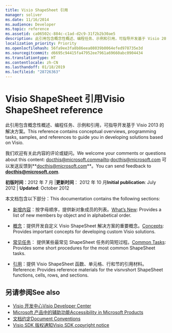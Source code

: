 ```yaml
---
title: Visio ShapeSheet 引用
manager: soliver
ms.date: 11/16/2014
ms.audience: Developer
ms.topic: reference
ms.assetid: ca06502c-884c-c1ad-d2c9-31f2b2b30ae5
description: 此引用包含概念性概述、编程任务、示例和引用，可指导开发基于 Visio 2013 的解决方案。
localization_priority: Priority
ms.openlocfilehash: 56fa9ee3fa8b86eea08039b0064efed978735e3d
ms.sourcegitcommit: d6695c94415fa47952ee7961a69660abc0904434
ms.translationtype: HT
ms.contentlocale: zh-CN
ms.lasthandoff: 01/18/2019
ms.locfileid: "28726363"
---
```

# <a name="visio-shapesheet-reference"></a><span data-ttu-id="ef32a-103">Visio ShapeSheet 引用</span><span class="sxs-lookup"><span data-stu-id="ef32a-103">Visio ShapeSheet reference</span></span>

<span data-ttu-id="ef32a-104">此引用包含概念性概述、编程任务、示例和引用，可指导开发基于 Visio 2013 的解决方案。</span><span class="sxs-lookup"><span data-stu-id="ef32a-104">This reference contains conceptual overviews, programming tasks, samples, and references to guide you in developing solutions based on Visio.</span></span>
  
<span data-ttu-id="ef32a-105">我们欢迎有关此内容的评论或疑问。</span><span class="sxs-lookup"><span data-stu-id="ef32a-105">We welcome your comments or questions about this content: docthis@microsoft.commailto:docthis@microsoft.com</span></span> <span data-ttu-id="ef32a-106">可以发送反馈到**[docthis@microsoft.com](mailto:docthis@microsoft.com)**。</span><span class="sxs-lookup"><span data-stu-id="ef32a-106">You can send feedback to **[docthis@microsoft.com](mailto:docthis@microsoft.com)**.</span></span> 
  
 <span data-ttu-id="ef32a-107">**初版时间**：2012 年 7 月 |**更新时间**： 2012 年 10 月</span><span class="sxs-lookup"><span data-stu-id="ef32a-107">**Initial publication**: July 2012 | **Updated**: October 2012</span></span>
  
<span data-ttu-id="ef32a-108">本文档包含以下部分：</span><span class="sxs-lookup"><span data-stu-id="ef32a-108">This documentation contains the following sections:</span></span>
  
- <span data-ttu-id="ef32a-109">[新增内容](what-s-new-for-visio-shapesheet-developers.md)：按字母顺序，提供新对象成员的列表。</span><span class="sxs-lookup"><span data-stu-id="ef32a-109">[What’s New](what-s-new-for-visio-shapesheet-developers.md): Provides a list of new members by object and in alphabetical order.</span></span>
    
- <span data-ttu-id="ef32a-110">[概念](concepts-visio-shapesheet.md)：提供开发自定义 Visio ShapeSheet 解决方案的重要概念。</span><span class="sxs-lookup"><span data-stu-id="ef32a-110">[Concepts](concepts-visio-shapesheet.md): Provides important concepts for developing custom Visio solutions.</span></span>
    
- <span data-ttu-id="ef32a-111">[常见任务](common-tasks-visio-shapesheet.md)： 提供某些最常见 ShapeSheet 任务的简短过程。</span><span class="sxs-lookup"><span data-stu-id="ef32a-111">[Common Tasks](common-tasks-visio-shapesheet.md): Provides some short procedures for the most common ShapeSheet tasks.</span></span>
    
- <span data-ttu-id="ef32a-112">[引用](reference-visio-shapesheet.md)：提供 Visio ShapeSheet 函数、单元格、行和节的引用材料。</span><span class="sxs-lookup"><span data-stu-id="ef32a-112">Reference: Provides reference materials for the visnvshort ShapeSheet functions, cells, rows, and sections.</span></span>
    
## <a name="see-also"></a><span data-ttu-id="ef32a-113">另请参阅</span><span class="sxs-lookup"><span data-stu-id="ef32a-113">See also</span></span>

- [<span data-ttu-id="ef32a-114">Visio 开发中心</span><span class="sxs-lookup"><span data-stu-id="ef32a-114">Visio Developer Center</span></span>](https://msdn.microsoft.com/office/aa905478.aspx)    
- [<span data-ttu-id="ef32a-115">Microsoft 产品中的辅助功能</span><span class="sxs-lookup"><span data-stu-id="ef32a-115">Accessibility in Microsoft Products</span></span>](https://www.microsoft.com/enable/products/default.aspx)    
- [<span data-ttu-id="ef32a-116">文档约定</span><span class="sxs-lookup"><span data-stu-id="ef32a-116">Document Conventions</span></span>](https://msdn.microsoft.com/office/aa905365.aspx)   
- [<span data-ttu-id="ef32a-117">Visio SDK 版权通知</span><span class="sxs-lookup"><span data-stu-id="ef32a-117">Visio SDK copyright notice</span></span>](visio-sdk-copyright-notice.md)

    

